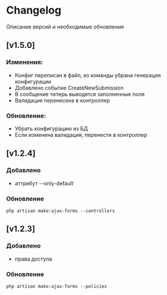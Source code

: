 # Changelog

Описание версий и необходимые обновления

## [v1.5.0]

### Изменения:

- Конфиг переписан в файл, из команды убрана генерация конфигурации
- Добавлено событие CreateNewSubmission
- В сообщение теперь выводятся заполненные поля
- Валидация перенесена в контроллер

### Обновление:

- Убрать конфигурацию из БД
- Если изменена валидация, перенести в контроллер

## [v1.2.4]

### Добавлено

- аттрибут --only-default

### Обновление
    
    php artisan make:ajax-forms --controllers
    
## [v1.2.3]

### Добавлено
- права доступа
    
### Обновление
    
    php artisan make:ajax-forms --policies
